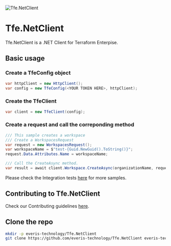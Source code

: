 ![Tfe.NetClient](https://github.com/everis-technology/Tfe.NetClient/workflows/Tfe.NetClient/badge.svg)

# Tfe.NetClient

Tfe.NetClient is a .NET Client for Terraform Enterpise.

## Basic usage

### Create a **TfeConfig** object

``` csharp
var httpClient = new HttpClient();
var config = new TfeConfig(<YOUR TOKEN HERE>, httpClient);
``` 

### Create the **TfeClient**

``` csharp
var client = new TfeClient(config);
```

### Create a request and call the correponding method

``` csharp
/// This sample creates a workspace
/// Create a WorkspacesRequest
var request = new WorkspacesRequest();
var workspaceName = $"test-{Guid.NewGuid().ToString()}";
request.Data.Attributes.Name = workspaceName;

/// Call the CreateAsync method.
var result = await client.Workspace.CreateAsync(organizationName, request);
```

Please check the Integration tests [here](test/Tfe.NetClient.Test.Integration) for more samples.

## Contributing to Tfe.NetClient

Check our Contributing guidelines [here](CONTRIBUTING.md).
 
## Clone the repo

```bash
mkdir -p everis-technology/Tfe.NetClient
git clone https://github.com/everis-technology/Tfe.NetClient everis-technology/Tfe.NetClient
```
